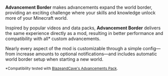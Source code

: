 **Advancement Border** makes advancements expand the world border, providing an exciting challenge
where your skills and knowledge unlock more of your Minecraft world.

Inspired by popular videos and data packs, **Advancement Border** delivers the same experience directly as a mod,
resulting in better performance and compatibility with all* custom advancements.

Nearly every aspect of the mod is customizable through a simple config—from
increase amounts to optional notifications—and includes automatic world border setup when starting a new world.

<sub>*Compatibility tested with [BlazeandCave's Advancements Pack](https://modrinth.com/datapack/blazeandcaves-advancements-pack).</sub>
